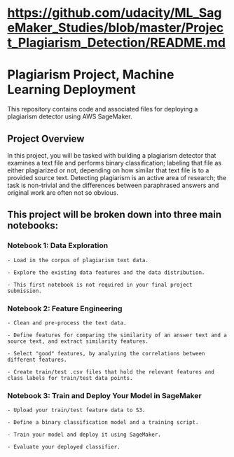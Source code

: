# https://github.com/udacity/ML_SageMaker_Studies/blob/master/Project_Plagiarism_Detection/README.md
# Plagiarism Project, Machine Learning Deployment
This repository contains code and associated files for deploying a plagiarism detector using AWS SageMaker.

## Project Overview
In this project, you will be tasked with building a plagiarism detector that examines a text file and performs binary classification; labeling that file as either plagiarized or not, depending on how similar that text file is to a provided source text. Detecting plagiarism is an active area of research; the task is non-trivial and the differences between paraphrased answers and original work are often not so obvious.

## This project will be broken down into three main notebooks:

### Notebook 1: Data Exploration

	- Load in the corpus of plagiarism text data.

	- Explore the existing data features and the data distribution.

	- This first notebook is not required in your final project submission.

### Notebook 2: Feature Engineering

	- Clean and pre-process the text data.

	- Define features for comparing the similarity of an answer text and a source text, and extract similarity features.

	- Select "good" features, by analyzing the correlations between different features.

	- Create train/test .csv files that hold the relevant features and class labels for train/test data points.

### Notebook 3: Train and Deploy Your Model in SageMaker

	- Upload your train/test feature data to S3.

	- Define a binary classification model and a training script.

	- Train your model and deploy it using SageMaker.

	- Evaluate your deployed classifier.


